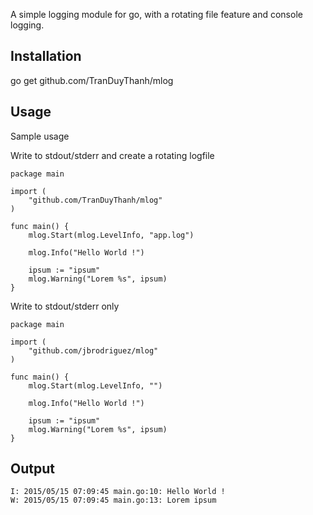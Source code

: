 A simple logging module for go, with a rotating file feature and console logging.

## Installation
go get github.com/TranDuyThanh/mlog

## Usage
Sample usage

Write to stdout/stderr and create a rotating logfile
```
package main

import (
	"github.com/TranDuyThanh/mlog"
)

func main() {
	mlog.Start(mlog.LevelInfo, "app.log")

	mlog.Info("Hello World !")

	ipsum := "ipsum"
	mlog.Warning("Lorem %s", ipsum)
}
```

Write to stdout/stderr only
```
package main

import (
	"github.com/jbrodriguez/mlog"
)

func main() {
	mlog.Start(mlog.LevelInfo, "")

	mlog.Info("Hello World !")

	ipsum := "ipsum"
	mlog.Warning("Lorem %s", ipsum)
}
```

## Output

```
I: 2015/05/15 07:09:45 main.go:10: Hello World !
W: 2015/05/15 07:09:45 main.go:13: Lorem ipsum
```
